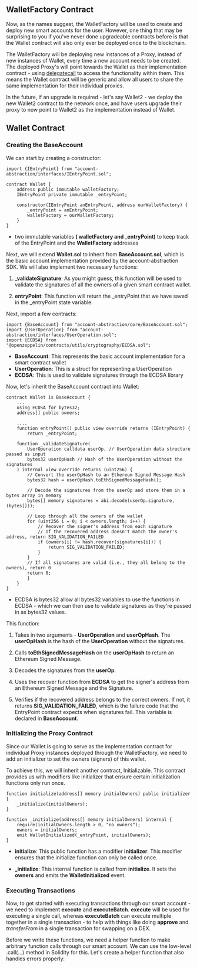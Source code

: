 ## WalletFactory Contract

Now, as the names suggest, the WalletFactory will be used to create and deploy new smart accounts for the user. However, one thing that may be surprising to you if you've never done upgradeable contracts before is that the Wallet contract will also only ever be deployed once to the blockchain.

The WalletFactory will be deploying new instances of a Proxy, instead of new instances of Wallet, every time a new account needs to be created. The deployed Proxy's will point towards the Wallet as their implementation contract - using [delegatecall](https://solidity-by-example.org/delegatecall/) to access the functionality within them. This means the Wallet contract will be generic and allow all users to share the same implementation for their individual proxies.

In the future, if an upgrade is required - let's say Wallet2 - we deploy the new Wallet2 contract to the network once, and have users upgrade their proxy to now point to Wallet2 as the implementation instead of Wallet.

## Wallet Contract

### Creating the BaseAccount

We can start by creating a constructor:
```
import {IEntryPoint} from "account-abstraction/interfaces/IEntryPoint.sol";

contract Wallet {
    address public immutable walletFactory;
    IEntryPoint private immutable _entryPoint;

    constructor(IEntryPoint anEntryPoint, address ourWalletFactory) {
        _entryPoint = anEntryPoint;
        walletFactory = ourWalletFactory;
    }
}
```

- two immutable variables **( walletFactory and _entryPoint)** to keep track of the EntryPoint and the **WalletFactory** addresses

Next, we will extend **Wallet.sol** to inherit from **BaseAccount.sol**, which is the basic account implementation provided by the account-abstraction SDK. We will also implement two necessary functions:

1)  **_validateSignature**: As you might guess, this function will be used to validate the signatures of all the owners of a given smart contract wallet.

2)  **entryPoint**: This function will return the _entryPoint that we have saved in the _entryPoint state variable.

Next, import a few contracts:

```
import {BaseAccount} from "account-abstraction/core/BaseAccount.sol";
import {UserOperation} from "account-abstraction/interfaces/UserOperation.sol";
import {ECDSA} from "@openzeppelin/contracts/utils/cryptography/ECDSA.sol";
```

- **BaseAccount**: This represents the basic account implementation for a smart contract wallet
- **UserOperation**:  This is a struct for representing a UserOperation
- **ECDSA**: This is used to validate signatures through the ECDSA library

Now, let's inherit the BaseAccount contract into Wallet:

```
contract Wallet is BaseAccount {
    ...
    using ECDSA for bytes32;
    address[] public owners;

    ....
    function entryPoint() public view override returns (IEntryPoint) {
        return _entryPoint;

    function _validateSignature(
        UserOperation calldata userOp, // UserOperation data structure passed as input
        bytes32 userOpHash // Hash of the UserOperation without the signatures
    ) internal view override returns (uint256) {
        // Convert the userOpHash to an Ethereum Signed Message Hash
        bytes32 hash = userOpHash.toEthSignedMessageHash();

        // Decode the signatures from the userOp and store them in a bytes array in memory
        bytes[] memory signatures = abi.decode(userOp.signature, (bytes[]));

        // Loop through all the owners of the wallet
        for (uint256 i = 0; i < owners.length; i++) {
            // Recover the signer's address from each signature
            // If the recovered address doesn't match the owner's address, return SIG_VALIDATION_FAILED
            if (owners[i] != hash.recover(signatures[i])) {
                return SIG_VALIDATION_FAILED;
            }
        }
        // If all signatures are valid (i.e., they all belong to the owners), return 0
        return 0;
        }
    }
}
```

- ECDSA is bytes32 allow all bytes32 variables to use the functions in ECDSA - which we can then use to validate signatures as they're passed in as bytes32 values.

This function:

1. Takes in two arguments - **UserOperation** and **userOpHash**. The **userOpHash** is the hash of the **UserOperation** without the signatures.

2. Calls **toEthSignedMessageHash** on the **userOpHash** to return an Ethereum Signed Message.

3. Decodes the signatures from the **userOp**.

4. Uses the recover function from **ECDSA** to get the signer's address from an Ethereum Signed Message and the Signature.

5. Verifies if the recovered address belongs to the correct owners. If not, it returns **SIG_VALIDATION_FAILED**, which is the failure code that the EntryPoint contract expects when signatures fail. This variable is declared in **BaseAccount**.

### Initializing the Proxy Contract

Since our Wallet is going to serve as the implementation contract for individual Proxy instances deployed through the WalletFactory, we need to add an initializer to set the owners (signers) of this wallet.

To achieve this, we will inherit another contract, Initializable. This contract provides us with modifiers like initializer that ensure certain initialization functions only run once.

```
function initialize(address[] memory initialOwners) public initializer {
    _initialize(initialOwners);
}

function _initialize(address[] memory initialOwners) internal {
    require(initialOwners.length > 0, "no owners");
    owners = initialOwners;
    emit WalletInitialized(_entryPoint, initialOwners);
}
```

- **initialize**: This public function has a modifier **initializer**. This modifier ensures that the initialize function can only be called once.

- **_initialize**: This internal function is called from **initialize**. It sets the **owners** and emits the **WalletInitialized** event.

### Executing Transactions

Now, to get started with executing transactions through our smart account - we need to implement **execute** and **executeBatch**. **execute** will be used for executing a single call, whereas **executeBatch** can execute multiple together in a single transaction - to help with things like doing **approve** and *transferFrom* in a single transaction for swapping on a DEX.

Before we write these functions, we need a helper function to make arbitrary function calls through our smart account. We can use the low-level .call(...) method in Solidity for this. Let's create a helper function that also handles errors properly: